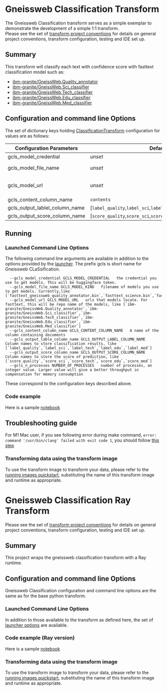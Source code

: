 # Gneissweb Classification Transform
The Gneissweb Classification transform serves as a simple exemplar to demonstrate the development
of a simple 1:1 transform.  
Please see the set of [transform project conventions](../../README.md#transform-project-conventions) for details on general project conventions, transform configuration, testing and IDE set up.

## Summary 
This transform will classify each text with confidence score with fasttext classification model such as:
- [ibm-granite/GneissWeb.Quality_annotator](https://huggingface.co/ibm-granite/GneissWeb.Quality_annotator)
- [ibm-granite/GneissWeb.Sci_classifier](https://huggingface.co/ibm-granite/GneissWeb.Sci_classifier)
- [ibm-granite/GneissWeb.Tech_classifier](https://huggingface.co/ibm-granite/GneissWeb.Tech_classifier)
- [ibm-granite/GneissWeb.Edu_classifier](https://huggingface.co/ibm-granite/GneissWeb.Edu_classifier)
- [ibm-granite/GneissWeb.Med_classifier](https://huggingface.co/ibm-granite/GneissWeb.Med_classifier)

## Configuration and command line Options

The set of dictionary keys holding [ClassificationTransform](dpk_gneissweb_classification/transform.py) 
configuration for values are as follows:

| Configuration Parameters  | Default  | Description |
|------------|----------|--------------|
| gcls_model_credential | _unset_ | specifies the credential you use to get models. This will be huggingface token. [Guide to get huggingface token](https://huggingface.co/docs/hub/security-tokens) |
| gcls_model_file_name | _unset_ | specifies what filename of models you use to get models, like [`fasttext_gneissweb_quality_annotator.bin`,`fasttext_science.bin`,`fasttext_technology_computing.bin`,`fasttext_education.bin`,`fasttext_medical.bin`] |
| gcls_model_url | _unset_ |  specifies urls that models locate. For fasttext, this will be repo name of the models, like [`ibm-granite/GneissWeb.Quality_annotator`,`ibm-granite/GneissWeb.Sci_classifier`,`ibm-granite/GneissWeb.Tech_classifier`,`ibm-granite/GneissWeb.Edu_classifier`,`ibm-granite/GneissWeb.Med_classifier`] |
| gcls_content_column_name | `contents` | specifies name of the column containing documents |
| gcls_output_lablel_column_name | [`label_quality`,`label_sci`,`label_tech`,`label_edu`,`label_med`] | specifies name of the output column to hold predicted classes|
| gcls_output_score_column_name | [`score_quality`,`score_sci`,`score_tech`,`score_edu`,`score_med`]  | specifies name of the output column to hold score of prediction |

## Running

### Launched Command Line Options 
The following command line arguments are available in addition to 
the options provided by 
the [launcher](../../../data-processing-lib/doc/launcher-options.md).
The prefix gcls is short name for Gneissweb CLaSsification.
```
  --gcls_model_credential GCLS_MODEL_CREDENTIAL   the credential you use to get models. This will be huggingface token.
  --gcls_model_file_name GCLS_MODEL_KIND   filename of models you use to get models. Currently,like [`fasttext_gneissweb_quality_annotator.bin`,`fasttext_science.bin`,`fasttext_technology_computing.bin`,`fasttext_education.bin`,`fasttext_medical.bin`]
  --gcls_model_url GCLS_MODEL_URL   urls that models locate. For fasttext, this will be repo name of the models, like [`ibm-granite/GneissWeb.Quality_annotator`,`ibm-granite/GneissWeb.Sci_classifier`,`ibm-granite/GneissWeb.Tech_classifier`,`ibm-granite/GneissWeb.Edu_classifier`,`ibm-granite/GneissWeb.Med_classifier`]
  --gcls_content_column_name GCLS_CONTENT_COLUMN_NAME   A name of the column containing documents
  --gcls_output_lable_column_name GCLS_OUTPUT_LABEL_COLUMN_NAME   Column names to store classification results, like [`label_quality`,`label_sci`,`label_tech`,`label_edu`,`label_med`]
  --gcls_output_score_column_name GCLS_OUTPUT_SCORE_COLUMN_NAME   Column names to store the score of prediction, like [`score_quality`,`score_sci`,`score_tech`,`score_edu`,`score_med`]
  --gcls_n_processes NUMBER_OF_PROCESSES   number of processes, an integer value. Larger value will give a better throughput in compensation for memory consumption
```
These correspond to the configuration keys described above.

### Code example
Here is a sample [notebook](gneissweb_classification.ipynb)

## Troubleshooting guide

For M1 Mac user, if you see following error during make command, `error: command '/usr/bin/clang' failed with exit code 1`, you should follow [this step](https://freeman.vc/notes/installing-fasttext-on-an-m1-mac)


### Transforming data using the transform image

To use the transform image to transform your data, please refer to the 
[running images quickstart](../../../doc/quick-start/run-transform-image.md),
substituting the name of this transform image and runtime as appropriate.

# Gneissweb Classification Ray Transform 
Please see the set of
[transform project conventions](../../README.md#transform-project-conventions)
for details on general project conventions, transform configuration,
testing and IDE set up.

## Summary 
This project wraps the gneissweb classification transform with a Ray runtime.

## Configuration and command line Options

Gneissweb Classification configuration and command line options are the same as for the base python transform. 

### Launched Command Line Options 
In addition to those available to the transform as defined here,
the set of 
[launcher options](../../../data-processing-lib/doc/launcher-options.md) are available.

### Code example (Ray version)
Here is a sample [notebook](gneissweb_classification-ray.ipynb)

### Transforming data using the transform image

To use the transform image to transform your data, please refer to the 
[running images quickstart](../../../doc/quick-start/run-transform-image.md),
substituting the name of this transform image and runtime as appropriate.
